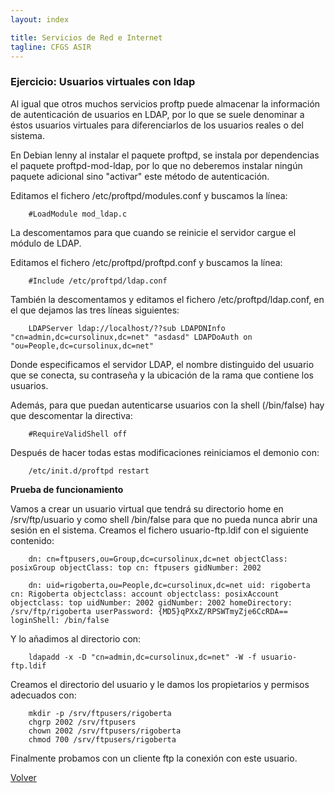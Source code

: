 ```yaml
---
layout: index

title: Servicios de Red e Internet
tagline: CFGS ASIR
---
```

### Ejercicio:  Usuarios virtuales con ldap

Al igual que otros muchos servicios proftp puede almacenar la información de autenticación de usuarios en LDAP, por lo que se suele denominar a éstos usuarios virtuales para diferenciarlos de los usuarios reales o del sistema.

En Debian lenny al instalar el paquete proftpd, se instala por dependencias el paquete proftpd-mod-ldap, por lo que no deberemos instalar ningún paquete adicional sino "activar" este método de autenticación.

Editamos el fichero /etc/proftpd/modules.conf y buscamos la línea:

        #LoadModule mod_ldap.c

La descomentamos para que cuando se reinicie el servidor cargue el módulo de LDAP.

Editamos el fichero /etc/proftpd/proftpd.conf y buscamos la línea:

        #Include /etc/proftpd/ldap.conf

También la descomentamos y editamos el fichero /etc/proftpd/ldap.conf, en el que dejamos las tres líneas siguientes:

        LDAPServer ldap://localhost/??sub LDAPDNInfo "cn=admin,dc=cursolinux,dc=net" "asdasd" LDAPDoAuth on "ou=People,dc=cursolinux,dc=net"

Donde especificamos el servidor LDAP, el nombre distinguido del usuario que se conecta, su contraseña y la ubicación de la rama que contiene los usuarios.

Además, para que puedan autenticarse usuarios con la shell (/bin/false) hay que descomentar la directiva:

        #RequireValidShell off 

Después de hacer todas estas modificaciones reiniciamos el demonio con:

        /etc/init.d/proftpd restart 

**Prueba de funcionamiento**

Vamos a crear un usuario virtual que tendrá su directorio home en /srv/ftp/usuario y como shell /bin/false para que no pueda nunca abrir una sesión en el sistema. Creamos el fichero usuario-ftp.ldif con el siguiente contenido:

        dn: cn=ftpusers,ou=Group,dc=cursolinux,dc=net objectClass: posixGroup objectClass: top cn: ftpusers gidNumber: 2002

        dn: uid=rigoberta,ou=People,dc=cursolinux,dc=net uid: rigoberta cn: Rigoberta objectclass: account objectclass: posixAccount objectclass: top uidNumber: 2002 gidNumber: 2002 homeDirectory: /srv/ftp/rigoberta userPassword: {MD5}qPXxZ/RPSWTmyZje6CcRDA== loginShell: /bin/false

Y lo añadimos al directorio con:

        ldapadd -x -D "cn=admin,dc=cursolinux,dc=net" -W -f usuario-ftp.ldif

Creamos el directorio del usuario y le damos los propietarios y permisos adecuados con:

        mkdir -p /srv/ftpusers/rigoberta 
        chgrp 2002 /srv/ftpusers 
        chown 2002 /srv/ftpusers/rigoberta 
        chmod 700 /srv/ftpusers/rigoberta

Finalmente probamos con un cliente ftp la conexión con este usuario.

[Volver](index)
